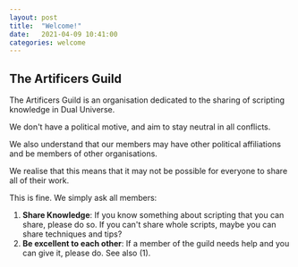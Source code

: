```yaml
---
layout: post
title:  "Welcome!"
date:   2021-04-09 10:41:00
categories: welcome
---
```


## The Artificers Guild

The Artificers Guild is an organisation dedicated to the sharing of scripting knowledge in Dual Universe.

We don't have a political motive, and aim to stay neutral in all conflicts.

We also understand that our members may have other political affiliations and be members of other organisations. 

We realise that this means that it may not be possible for everyone to share all of their work.

This is fine. We simply ask all members:

1. **Share Knowledge**: If you know something about scripting that you can share, please do so. If you can't share whole scripts, maybe you can share techniques and tips?
2. **Be excellent to each other**: If a member of the guild needs help and you can give it, please do. See also (1).
